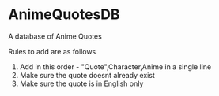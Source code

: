 # AnimeQuotesDB
A database of Anime Quotes

Rules to add are as follows
1. Add in this order - "Quote",Character,Anime in a single line
2. Make sure the quote doesnt already exist
3. Make sure the quote is in English only